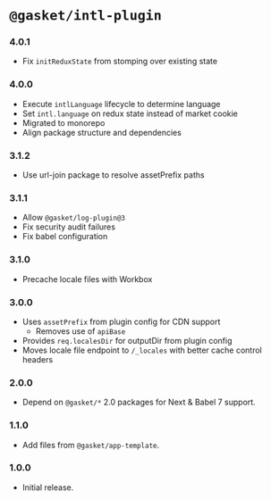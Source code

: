 # `@gasket/intl-plugin`

### 4.0.1

- Fix `initReduxState` from stomping over existing state

### 4.0.0

- Execute `intlLanguage` lifecycle to determine language
- Set `intl.language` on redux state instead of market cookie
- Migrated to monorepo
- Align package structure and dependencies

### 3.1.2

- Use url-join package to resolve assetPrefix paths

### 3.1.1

- Allow `@gasket/log-plugin@3`
- Fix security audit failures
- Fix babel configuration

### 3.1.0

- Precache locale files with Workbox

### 3.0.0

- Uses `assetPrefix` from plugin config for CDN support
  - Removes use of `apiBase`
- Provides `req.localesDir` for outputDir from plugin config
- Moves locale file endpoint to `/_locales` with better cache control headers

### 2.0.0

- Depend on `@gasket/*` 2.0 packages for Next & Babel 7 support.

### 1.1.0

- Add files from `@gasket/app-template`.

### 1.0.0

- Initial release.
